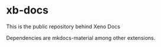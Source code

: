 # xb-docs

This is the public repository behind Xeno Docs

Dependencies are mkdocs-material among other extensions.
